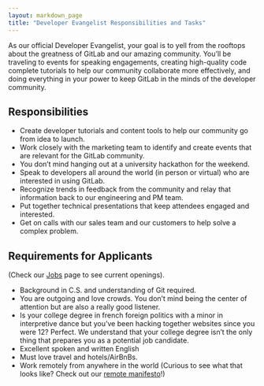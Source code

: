 ```yaml
---
layout: markdown_page
title: "Developer Evangelist Responsibilities and Tasks"
---
```


As our official Developer Evangelist, your goal is to yell from the rooftops 
about the greatness of GitLab and our amazing community. You’ll be traveling to events 
for speaking engagements, creating high-quality code complete tutorials to help our community 
collaborate more effectively, and doing everything in your power to keep GitLab in the minds of the developer community.

## Responsibilities

* Create developer tutorials and content tools to help our community go from idea to launch. 
* Work closely with the marketing team to identify and create events that are relevant for the GitLab community.
* You don’t mind hanging out at a university hackathon for the weekend.
* Speak to developers all around the world (in person or virtual) who are interested in using GitLab.
* Recognize trends in feedback from the community and relay that information back to our engineering and PM team.
* Put together technical presentations that keep attendees engaged and interested.
* Get on calls with our sales team and our customers to help solve a complex problem.

## Requirements for Applicants
(Check our [Jobs](https://about.gitlab.com/jobs/) page to see current openings).

* Background in C.S. and understanding of Git required.
* You are outgoing and love crowds. You don’t mind being the center of attention but are also a really good listener.
* Is your college degree in french foreign politics with a minor in interpretive dance but you’ve been hacking together websites since you were 12? Perfect. We understand that your college degree isn’t the only thing that prepares you as a potential job candidate.
* Excellent spoken and written English
* Must love travel and hotels/AirBnBs.
* Work remotely from anywhere in the world (Curious to see what that looks like? Check out our [remote manifesto](https://about.gitlab.com/2015/04/08/the-remote-manifesto/)!)